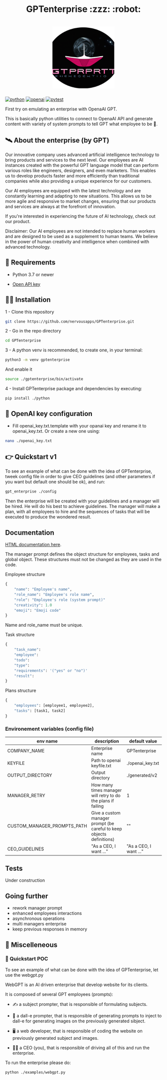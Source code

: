 <h1 align="center">
GPTenterprise :zzz: :robot:
</h1>
<h1 align="center">
<img width="200" src="./logo.png" alt="GPTenterprise">
</h1>

[![python](https://img.shields.io/badge/Python-3.7-3776AB.svg?style=flat&logo=python&logoColor=white)](https://www.python.org)
[![openai](https://img.shields.io/badge/openai%20-GPT-yellowgreen)](https://www.openai.com)
[![pytest](https://img.shields.io/badge/pytest%20-%20-green)](https://img.shields.io/badge)

First try on emulating an enterprise with OpenaAI GPT.

This is basically python utilities to connect to OpenaAI API and generate content with variety of system prompts to tell GPT what employee to be :brain:.

## :artificial_satellite: About the enterprise (by GPT)
<p>Our innovative company uses advanced artificial intelligence technology to bring products and services to the next level. Our employees are AI instances created with the powerful GPT language model that can perform various roles like engineers, designers, and even marketers. This enables us to develop products faster and more efficiently than traditional companies while also providing a unique experience for our customers.</p>
		
		
<p>Our AI employees are equipped with the latest technology and are constantly learning and adapting to new situations. This allows us to be more agile and responsive to market changes, ensuring that our products and services are always at the forefront of innovation.</p>
		
<p>If you're interested in experiencing the future of AI technology, check out our product.</p>

<p>Disclaimer: Our AI employees are not intended to replace human workers and are designed to be used as a supplement to human teams. We believe in the power of human creativity and intelligence when combined with advanced technology.</p>

## :pinched_fingers: Requirements

- Python 3.7 or newer

- [Open API key](https://platform.openai.com/account/api-keys)

## :surfing_woman: Installation
1 - Clone this repository
```bash
git clone https://github.com/nervousapps/GPTenterprise.git
```

2 - Go in the repo directory
```bash
cd GPTenterprise
```

3 - A python venv is recommended, to create one, in your terminal:
```bash
python3 -m venv gptenterprise
```
And enable it
```bash
source ./gptenterprise/bin/activate
```

4 - Install GPTenterprise package and dependencies by executing:
```bash
pip install ./python
```

## :unicorn: OpenAI key configuration
- Fill openai_key.txt.template with your opanai key and rename it to openai_key.txt. Or create a new one using:
```bash
nano ./openai_key.txt
```


## :point_right: Quickstart v1
To see an example of what can be done with the idea of GPTenterprise, tweek config file in order to give CEO guidelines (and other parameters if you want but default one should be ok), and run:
```bash
gpt_enterprise ./config
```

Then the enterprise will be created with your guidelines and a manager will be hired. He will do his best to achieve guidelines.
The manager will make a plan, with all employees to hire and the sequences of tasks that will be executed to produce the wondered result.

## Documentation

[HTML documentation here](https://github.com/nervousapps/GPTenterprise/tree/master/html/gpt_enterprise).

The manager prompt defines the object structure for employees, tasks and global object. These structures must not be changed as they are used in the code.

Employee structure
```python
{
    "name": "Employee's name",
    "role_name": "Employee's role name",
    "role": "Employee's role (system prompt)"
    "creativity": 1.0
    "emoji": "Emoji code"
}
```
Name and role_name must be unique.

Task structure
```python
{
    "task_name":
    "employee":
    "todo":
    "type":
    "requirements": '("yes" or "no")'
    "result":
}
```

Plans structure
```python
{
    "employees": [employee1, employee2],
    "tasks": [task1, task2]
}
```


### Environement variables (config file)
| env name                       | description     | default value      |
| -------------------------------| ----------------| -------------------|
| COMPANY_NAME                   | Enterprise name                                                       | GPTenterprise   | 
| KEYFILE                        | Path to openai keyfile.txt                                            | ./openai_key.txt|
| OUTPUT_DIRECTORY               | Output directory                                                      | ./generated/v2  |
| MANAGER_RETRY                  | How many times manager will retry to do the plans if failing          | 1               |
| CUSTOM_MANAGER_PROMPTS_PATH    | Give a custom manager prompt (be careful to keep objects definitions) | ""              |
| CEO_GUIDELINES                 | "As a CEO, I want ..."                                         | "As a CEO, I want ..." |

## Tests
Under construction

## Going further
- rework manager prompt
- enhanced employees interactions
- asynchronous operations
- multi managers enterprise
- keep previous responses in memory


## :raccoon: Miscelleneous
### :older_woman: Quickstart POC

To see an example of what can be done with the idea of GPTenterprise, let use the webgpt.py

WebGPT is an AI driven enterprise that develop website for its clients.

It is composed of several GPT employees (prompts):
    
- :writing_hand: a subject prompter, that is responsible of formulating subjects.

- :camera_flash: a dall-e prompter, that is responsible of generating prompts to inject to dall-e for generating images on the previously generated sibject.

- :desktop_computer: a web developer, that is responsible of coding the website on previously generated subject and images.

- :superhero_man: a CEO (you), that is responsible of driving all of this and run the enterprise.

To run the enterprise please do:
```bash
python ./examples/webgpt.py
```